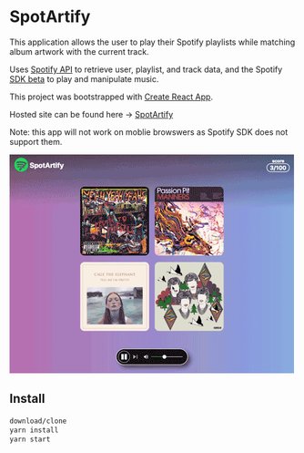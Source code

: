 # SpotArtify

This application allows the user to play their Spotify playlists while matching album artwork with the current track.

Uses [Spotify API](https://developer.spotify.com/web-api/) to retrieve user, playlist, and track data, and the Spotify [SDK beta](https://beta.developer.spotify.com/documentation/web-playback-sdk/) to play and manipulate music.

This project was bootstrapped with [Create React App](https://github.com/facebookincubator/create-react-app).

Hosted site can be found here -> [SpotArtify](https://spotartify.firebaseapp.com)

Note: this app will not work on moblie browswers as Spotify SDK does not support them.

![SpotArtify gif](https://github.com/dallin-christensen/albumspot-ify/raw/master/src/spotartify_gif.gif)

## Install

```
download/clone
yarn install
yarn start
```
